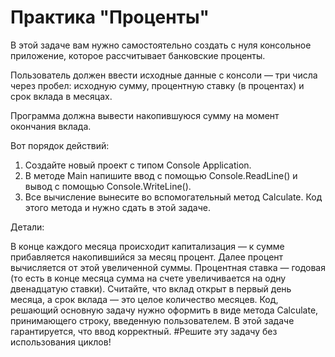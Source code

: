 # Практика "Проценты"
В этой задаче вам нужно самостоятельно создать с нуля консольное приложение, которое рассчитывает банковские проценты.

Пользователь должен ввести исходные данные с консоли — три числа через пробел: исходную сумму, процентную ставку (в процентах) 
и срок вклада в месяцах.

Программа должна вывести накопившуюся сумму на момент окончания вклада.

Вот порядок действий:

1) Создайте новый проект с типом Console Application.
2) В методе Main напишите ввод с помощью Console.ReadLine() и вывод с помощью Console.WriteLine().
3) Все вычисление вынесите во вспомогательный метод Calculate. Код этого метода и нужно сдать в этой задаче.

Детали:

В конце каждого месяца происходит капитализация — к сумме прибавляется накопившийся за месяц процент. 
Далее процент вычисляется от этой увеличенной суммы. Процентная ставка — годовая (то есть в конце месяца сумма на счете увеличивается 
на одну двенадцатую ставки). Считайте, что вклад открыт в первый день месяца, а срок вклада — это целое количество месяцев.
Код, решающий основную задачу нужно оформить в виде метода Calculate, принимающего строку, введенную пользователем. 
В этой задаче гарантируется, что ввод корректный. #Решите эту задачу без использования циклов!

